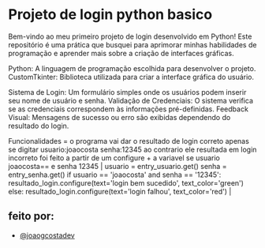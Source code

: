 # Projeto de login python basico

Bem-vindo ao meu primeiro projeto de login desenvolvido em Python! Este repositório é uma prática que busquei para aprimorar minhas habilidades de programação e aprender mais sobre a criação de interfaces gráficas.

Python: A linguagem de programação escolhida para desenvolver o projeto.
CustomTkinter: Biblioteca utilizada para criar a interface gráfica do usuário.

Sistema de Login: Um formulário simples onde os usuários podem inserir seu nome de usuário e senha.
Validação de Credenciais: O sistema verifica se as credenciais correspondem às informações pré-definidas.
Feedback Visual: Mensagens de sucesso ou erro são exibidas dependendo do resultado do login.

Funcionalidades = o programa vai dar o resultado de login correto apenas se digitar usuario:joaocosta senha:12345
ao contrario ele resultada em login incorreto
foi feito a partir de um configure + a variavel se usuario joaocosta== e senha 12345 
|
 usuario = entry_usuario.get()
    senha = entry_senha.get()
    if usuario == 'joaocosta' and senha == '12345':
        resultado_login.configure(text='login bem sucedido', text_color='green')
    else:
        resultado_login.configure(text='login falhou', text_color='red')
|  




## feito por:

- [@joaogcostadev](https://www.github.com/joaogcostadev)
